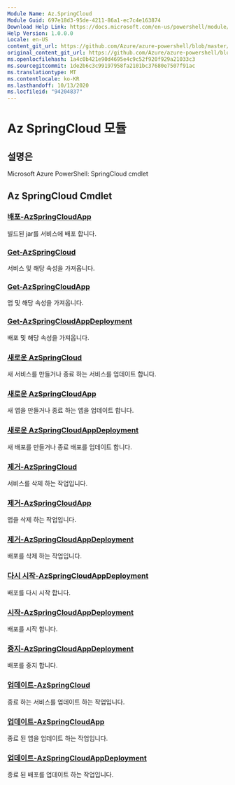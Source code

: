```yaml
---
Module Name: Az.SpringCloud
Module Guid: 697e18d3-95de-4211-86a1-ec7c4e163874
Download Help Link: https://docs.microsoft.com/en-us/powershell/module/az.springcloud
Help Version: 1.0.0.0
Locale: en-US
content_git_url: https://github.com/Azure/azure-powershell/blob/master/src/SpringCloud/help/Az.SpringCloud.md
original_content_git_url: https://github.com/Azure/azure-powershell/blob/master/src/SpringCloud/help/Az.SpringCloud.md
ms.openlocfilehash: 1a4c0b421e90d4695e4c9c52f920f929a21033c3
ms.sourcegitcommit: 1de2b6c3c99197958fa2101bc37680e7507f91ac
ms.translationtype: MT
ms.contentlocale: ko-KR
ms.lasthandoff: 10/13/2020
ms.locfileid: "94204837"
---
```

# Az SpringCloud 모듈
## 설명은
Microsoft Azure PowerShell: SpringCloud cmdlet

## Az SpringCloud Cmdlet
### [배포-AzSpringCloudApp](Deploy-AzSpringCloudApp.md)
빌드된 jar를 서비스에 배포 합니다.

### [Get-AzSpringCloud](Get-AzSpringCloud.md)
서비스 및 해당 속성을 가져옵니다.

### [Get-AzSpringCloudApp](Get-AzSpringCloudApp.md)
앱 및 해당 속성을 가져옵니다.

### [Get-AzSpringCloudAppDeployment](Get-AzSpringCloudAppDeployment.md)
배포 및 해당 속성을 가져옵니다.

### [새로운 AzSpringCloud](New-AzSpringCloud.md)
새 서비스를 만들거나 종료 하는 서비스를 업데이트 합니다.

### [새로운 AzSpringCloudApp](New-AzSpringCloudApp.md)
새 앱을 만들거나 종료 하는 앱을 업데이트 합니다.

### [새로운 AzSpringCloudAppDeployment](New-AzSpringCloudAppDeployment.md)
새 배포를 만들거나 종료 배포를 업데이트 합니다.

### [제거-AzSpringCloud](Remove-AzSpringCloud.md)
서비스를 삭제 하는 작업입니다.

### [제거-AzSpringCloudApp](Remove-AzSpringCloudApp.md)
앱을 삭제 하는 작업입니다.

### [제거-AzSpringCloudAppDeployment](Remove-AzSpringCloudAppDeployment.md)
배포를 삭제 하는 작업입니다.

### [다시 시작-AzSpringCloudAppDeployment](Restart-AzSpringCloudAppDeployment.md)
배포를 다시 시작 합니다.

### [시작-AzSpringCloudAppDeployment](Start-AzSpringCloudAppDeployment.md)
배포를 시작 합니다.

### [중지-AzSpringCloudAppDeployment](Stop-AzSpringCloudAppDeployment.md)
배포를 중지 합니다.

### [업데이트-AzSpringCloud](Update-AzSpringCloud.md)
종료 하는 서비스를 업데이트 하는 작업입니다.

### [업데이트-AzSpringCloudApp](Update-AzSpringCloudApp.md)
종료 된 앱을 업데이트 하는 작업입니다.

### [업데이트-AzSpringCloudAppDeployment](Update-AzSpringCloudAppDeployment.md)
종료 된 배포를 업데이트 하는 작업입니다.

